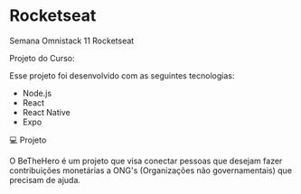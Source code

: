 # Rocketseat
Semana Omnistack 11 Rocketseat

Projeto do Curso:



Esse projeto foi desenvolvido com as seguintes tecnologias:

* Node.js
* React
* React Native
* Expo

💻 Projeto

O BeTheHero é um projeto que visa conectar pessoas que desejam fazer contribuições monetárias a ONG's (Organizações não governamentais) que precisam de ajuda.
